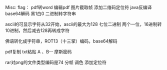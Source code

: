 Misc:
flag：
pdf转word 编辑pdf
图片截取帧 添加二维码定位符
java反编译 base64解码
黑1白0 二进制转字符串

ascii的可显示字符从32开始，ascii的最大为128
七位二进制  两个一位，16进制转10进制，然后减去128再转成字符

佛语转化成字符串，ROT13（十三掌）编码，base64解码

pdf复制 txt粘贴 A 、B-- 摩斯密码

rar对png的文件类型编码是74 分帧 调色 添加定位符

